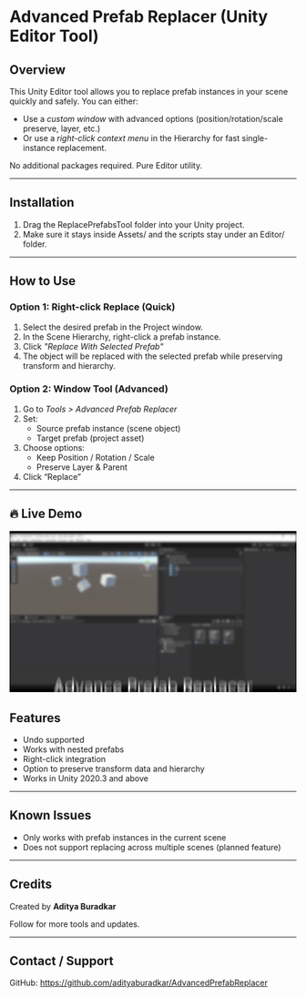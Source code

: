 # Advanced Prefab Replacer (Unity Editor Tool)

## Overview
This Unity Editor tool allows you to replace prefab instances in your scene quickly and safely.
You can either:
- Use a *custom window* with advanced options (position/rotation/scale preserve, layer, etc.)
- Or use a *right-click context menu* in the Hierarchy for fast single-instance replacement.

No additional packages required. Pure Editor utility.

---

## Installation
1. Drag the ReplacePrefabsTool folder into your Unity project.
2. Make sure it stays inside Assets/ and the scripts stay under an Editor/ folder.

---

## How to Use

### Option 1: Right-click Replace (Quick)

1. Select the desired prefab in the Project window.
2. In the Scene Hierarchy, right-click a prefab instance.
3. Click *"Replace With Selected Prefab"*
4. The object will be replaced with the selected prefab while preserving transform and hierarchy.

### Option 2: Window Tool (Advanced)

1. Go to *Tools > Advanced Prefab Replacer*
2. Set:
   - Source prefab instance (scene object)
   - Target prefab (project asset)
3. Choose options:
   - Keep Position / Rotation / Scale
   - Preserve Layer & Parent
4. Click “Replace”

---
## 🔥 Live Demo

![Demo](assets/HowTOUse.gif)

## Features
- Undo supported
- Works with nested prefabs
- Right-click integration
- Option to preserve transform data and hierarchy
- Works in Unity 2020.3 and above

---

## Known Issues
- Only works with prefab instances in the current scene
- Does not support replacing across multiple scenes (planned feature)

---

## Credits
Created by **Aditya Buradkar**

Follow for more tools and updates.

---

## Contact / Support
GitHub: https://github.com/adityaburadkar/AdvancedPrefabReplacer
